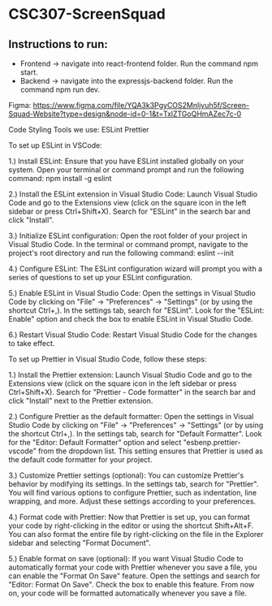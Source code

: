 # CSC307-ScreenSquad

## Instructions to run:
- Frontend -> navigate into react-frontend folder. Run the command npm start.
- Backend -> navigate into the expressjs-backend folder. Run the command npm run dev.

Figma: https://www.figma.com/file/YQA3k3PgyCOS2Mnljyuh5f/Screen-Squad-Website?type=design&node-id=0-1&t=TxlZTGoQHmAZec7c-0

Code Styling Tools we use:
ESLint 
Prettier

To set up ESLint in VSCode:

1.) Install ESLint: Ensure that you have ESLint installed globally on your system. Open your terminal or command prompt and run the following command:
npm install -g eslint

2.) Install the ESLint extension in Visual Studio Code: Launch Visual Studio Code and go to the Extensions view (click on the square icon in the left sidebar or press Ctrl+Shift+X). Search for "ESLint" in the search bar and click "Install".

3.) Initialize ESLint configuration: Open the root folder of your project in Visual Studio Code. In the terminal or command prompt, navigate to the project's root directory and run the following command:
eslint --init

4.) Configure ESLint: The ESLint configuration wizard will prompt you with a series of questions to set up your ESLint configuration.

5.) Enable ESLint in Visual Studio Code: Open the settings in Visual Studio Code by clicking on "File" -> "Preferences" -> "Settings" (or by using the shortcut Ctrl+,). In the settings tab, search for "ESLint". Look for the "ESLint: Enable" option and check the box to enable ESLint in Visual Studio Code.

6.) Restart Visual Studio Code: Restart Visual Studio Code for the changes to take effect.


To set up Prettier in Visual Studio Code, follow these steps:

1.) Install the Prettier extension: Launch Visual Studio Code and go to the Extensions view (click on the square icon in the left sidebar or press Ctrl+Shift+X). Search for "Prettier - Code formatter" in the search bar and click "Install" next to the Prettier extension.

2.) Configure Prettier as the default formatter: Open the settings in Visual Studio Code by clicking on "File" -> "Preferences" -> "Settings" (or by using the shortcut Ctrl+,). In the settings tab, search for "Default Formatter". Look for the "Editor: Default Formatter" option and select "esbenp.prettier-vscode" from the dropdown list. This setting ensures that Prettier is used as the default code formatter for your project.


3.) Customize Prettier settings (optional): You can customize Prettier's behavior by modifying its settings. In the settings tab, search for "Prettier". You will find various options to configure Prettier, such as indentation, line wrapping, and more. Adjust these settings according to your preferences.

4.) Format code with Prettier: Now that Prettier is set up, you can format your code by right-clicking in the editor or using the shortcut Shift+Alt+F. You can also format the entire file by right-clicking on the file in the Explorer sidebar and selecting "Format Document".

5.) Enable format on save (optional): If you want Visual Studio Code to automatically format your code with Prettier whenever you save a file, you can enable the "Format On Save" feature. Open the settings and search for "Editor: Format On Save". Check the box to enable this feature. From now on, your code will be formatted automatically whenever you save a file.
